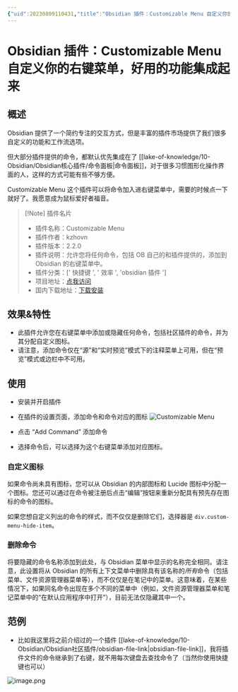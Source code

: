 ```yaml
---
{"uid":20230809110431,"title":"Obsidian 插件：Customizable Menu 自定义你的右键菜单，好用的功能集成起来","tags":["Obsidian","插件","快捷键","效率","自定义","右键菜单"],"description":"Obsidian 插件：Customizable Menu 自定义你的右键菜单，好用的功能集成起来","author":"OS","type":"other","draft":false,"editable":false,"modified":20230911161601,"dg-publish":true,"permalink":"/lake-of-knowledge/10-obsidian/obsidian/customizable-menu/","dgPassFrontmatter":true}
---
```



# Obsidian 插件：Customizable Menu 自定义你的右键菜单，好用的功能集成起来

## 概述

Obsidian 提供了一个简约专注的交互方式，但是丰富的插件市场提供了我们很多自定义的功能和工作流选项。

但大部分插件提供的命令，都默认优先集成在了 [[lake-of-knowledge/10-Obsidian/Obsidian核心插件/命令面板\|命令面板]]，对于很多习惯图形化操作界面的人，这样的方式可能有些不够方便。

Customizable Menu 这个插件可以将命令加入进右键菜单中，需要的时候点一下就好了。我愿意成为鼠标爱好者福音。

> [!Note] 插件名片
> - 插件名称：Customizable Menu
> - 插件作者：kzhovn
> - 插件版本：2.2.0
> - 插件说明：允许您将任何命令，包括 OB 自己的和插件提供的，添加到 Obsidian 的右键菜单中。
> - 插件分类：[' 快捷键 ', ' 效率 ', 'obsidian 插件 ']
> - 项目地址：[点我访问](https://github.com/kzhovn/obsidian-customizable-menu)
> - 国内下载地址：[下载安装](https://pkmer.cn/products/plugin/pluginMarket/?customizable-menu)

## 效果&特性

- 此插件允许您在右键菜单中添加或隐藏任何命令，包括社区插件的命令，并为其分配自定义图标。
- 请注意，添加命令仅在“源”和“实时预览”模式下的注释菜单上可用，但在“预览”模式或边栏中不可用。

## 使用

- 安装并开启插件
- 在插件的设置页面，添加命令和命令对应的图标
![Customizable Menu](https://cdn.pkmer.cn/covers/customizable-menu.PNG!pkmer)

- 点击 “Add Command” 添加命令
- 选择命令后，可以选择为这个右键菜单添加对应图标。

### 自定义图标

如果命令尚未具有图标，您可以从 Obsidian 的内部图标和 Lucide 图标中分配一个图标。您还可以通过在命令被注册后点击“编辑”按钮来重新分配具有预先存在图标的命令的图标。

如果您想自定义列出的命令的样式，而不仅仅是删除它们，选择器是 `div.custom-menu-hide-item`。

### 删除命令

将要隐藏的命令名称添加到此处，与 Obsidian 菜单中显示的名称完全相同。请注意，此设置将从 Obsidian 的所有上下文菜单中删除具有该名称的*所有*命令（包括菜单、文件资源管理器菜单等），而不仅仅是在笔记中的菜单。这意味着，在某些情况下，如果同名命令出现在多个不同的菜单中（例如，文件资源管理器菜单和笔记菜单中的“在默认应用程序中打开”），目前无法仅隐藏其中一个。

## 范例

- 比如我这里将之前介绍过的一个插件 [[lake-of-knowledge/10-Obsidian/Obsidian社区插件/obsidian-file-link\|obsidian-file-link]]，我将插件文件的命令继承到了右键，就不用每次键盘去查找命令了（当然你使用快捷键也可以）

![image.png](https://cdn.pkmer.cn/images/20230809111657.png!pkmer)
